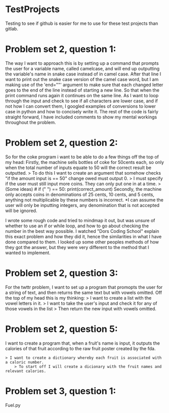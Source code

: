 # TestProjects
Testing to see if github is easier for me to use for these test projects than gitlab.

# Problem set 2, question 1:
The way I want to approach this is by setting up a command that prompts the user for a variable name, called camelcase, and will end up outputting the variable's name in snake case instead of in camel case.
After that line I want to print out the snake case version of the camel case word, but I am making use of the 'end=""' argument to make sure that each changed letter goes to the end of the line instead of starting a new line. So that when the print command runs again it continues on the same line.
As I want to loop through the input and check to see if all characters are lower case, and if not how I can convert them, I googled examples of conversions to lower case in python and how to concisely write it. The rest of the code is fairly straight forward, I have included comments to show my mental workings throughout the problem.

# Problem set 2, question 2:
So for the coke program i want to be able to do a few things off the top of my head:
Firstly, the machine sells bottles of coke for 50cents each, so only when the total number of inputs equate to 50 will the correct result be outputted.
    > To do this I want to create an argument that somehow checks "if the amount input is == 50" change owed must output 0.
        > I must specify if the user must still input more coins. They can only put one in at a time.
    > (Some ideas)
        # if (" ") == 50:
        print(correct_amount)
Secondly, the machine only accepts coins in denominations of 25 cents, 10 cents, and 5 cents, anything not multiplicable by these numbers is incorrect.
*I can assume the user will only be inputting integers, any denomination that is not accepted will be ignored.

I wrote some rough code and tried to mindmap it out, but was unsure of whether to use an if or while loop, and how to go about checking the number in the best way possible. I watched "Dors Coding School" explain this exact problem and how they did it, hence the similarities in what I have done compared to them. I looked up some other peoples methods of how they got the answer, but they were very different to the method that I wanted to implement. 

# Problem set 2, question 3:

For the twttr problem, I want to set up a program that promopts the user for a string of text, and then returns the same text but with vowels omitted.
Off the top of my head this is my thinking:
    > I want to create a list with the vowel letters in it.
    > I want to take the user's input and check it for any of those vowels in the list
    > Then return the new input with vowels omitted.

# Problem set 2, question 5:

I want to create a program that, when a fruit's name is input, it outputs the calories of that fruit according to the raw fruit poster created by the fda.

    > I want to create a dictionary whereby each fruit is associated with a caloric number.
        > To start off I will create a dicionary with the fruit names and relevant calories.


# Problem set 3, question 1:

Fuel.py






